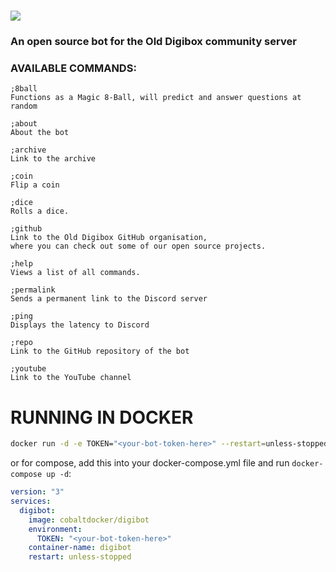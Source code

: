 
# ![](https://media.discordapp.net/attachments/709165954931621929/802657285339086858/OldDigibot_Logo.png)

### An open source bot for the Old Digibox community server
  

### AVAILABLE COMMANDS:
```
;8ball
Functions as a Magic 8-Ball, will predict and answer questions at random

;about
About the bot

;archive
Link to the archive

;coin
Flip a coin

;dice
Rolls a dice.

;github
Link to the Old Digibox GitHub organisation,
where you can check out some of our open source projects.

;help
Views a list of all commands.

;permalink
Sends a permanent link to the Discord server

;ping
Displays the latency to Discord

;repo
Link to the GitHub repository of the bot

;youtube
Link to the YouTube channel
```

# RUNNING IN DOCKER

```bash
docker run -d -e TOKEN="<your-bot-token-here>" --restart=unless-stopped cobaltdocker/digibot
```
or for compose, add this into your docker-compose.yml file and run `docker-compose up -d`:
```yml
version: "3"
services:
  digibot:
    image: cobaltdocker/digibot
    environment:
      TOKEN: "<your-bot-token-here>"
    container-name: digibot
    restart: unless-stopped
```
